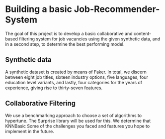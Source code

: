# Building a basic Job-Recommender-System

The goal of this project is to develop a basic collaborative and content-based filtering system for job vacancies using the given synthetic data, and in a second step, to determine the best performing model.

## Synthetic data
A synthetic dataset is created by means of Faker. In total, we discern between eight job titles, sixteen industry options, five languages, four education level variants, and lastly, four categories for the years of experience, giving rise to thirty-seven features. 

## Collaborative Filtering
We use a benchmarking approach to choose a set of algorithms to hypertune. The Surprise library will be used for this. We determine that KNNBasic
Some of the challenges you faced and features you hope to implement in the future.

##
